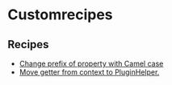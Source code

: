 # Customrecipes

## Recipes

* [Change prefix of property with Camel case](./changepropertykeywithcasechange.md)
* [Move getter from context to PluginHelper.](./movegettertopluginhelper.md)


